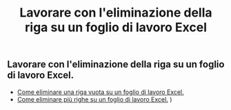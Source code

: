 ﻿---
title: Lavorare con l'eliminazione della riga su un foglio di lavoro Excel
second_title: Aspose.Cells Cloud Documen
linktitle: Elimina
type: docs
url: /it/rows/delete/
keywords: Working with deleting row on an Excel worksheet. How to add rows on an Excel worksheet
description: Aspose.Cells Cloud REST API supporta l'eliminazione di righe su un foglio di lavoro Excel. L'SDK supporta tipi di linguaggi di sviluppo. Includono Android, C#, Go, Java, NodeJS, Perl, PHP, Python, Ruby e swift
weight: 20
kwords: Excel, Office Cloud, REST API, Foglio di calcolo, PDF, CSV, Json, Markdwon, Utilizzo dell'eliminazione di righe su un foglio di lavoro Excel
---
## Lavorare con l'eliminazione della riga su un foglio di lavoro Excel.

- [Come eliminare una riga vuota su un foglio di lavoro Excel.](/cells/it/rows/delete/row/) 
- [Come eliminare più righe su un foglio di lavoro Excel.](/cells/it/rows/delete/rows/) ) 
